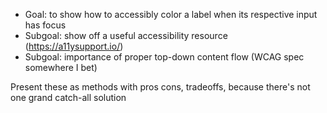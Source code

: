 * Goal: to show how to accessibly color a label when its respective input has focus
* Subgoal: show off a useful accessibility resource (https://a11ysupport.io/)
* Subgoal: importance of proper top-down content flow (WCAG spec somewhere I bet)

Present these as methods with pros cons, tradeoffs, because there's not one grand catch-all solution
